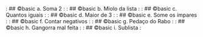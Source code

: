 [](base/000/Readme.md) : ## ©basic a. Soma 2             : 
[](base/001/Readme.md) : ## ©basic b. Miolo da lista     : 
[](base/002/Readme.md) : ## ©basic c. Quantos iguais     : 
[](base/003/Readme.md) : ## ©basic d. Maior de 3         : 
[](base/004/Readme.md) : ## ©basic e. Some os ímpares    : 
[](base/005/Readme.md) : ## ©basic f. Contar negativos   : 
[](base/006/Readme.md) : ## ©basic g. Pedaço do Rabo     : 
[](base/007/Readme.md) : ## ©basic h. Gangorra mal feita : 
[](base/008/Readme.md) : ## ©basic i. Sublista           : 
